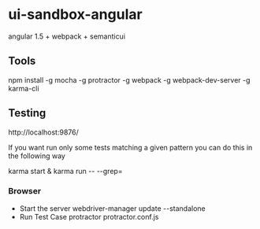 # ui-sandbox-angular
angular 1.5 + webpack + semanticui



## Tools
npm install -g mocha -g protractor -g webpack -g webpack-dev-server -g karma-cli

## Testing
http://localhost:9876/

If you want run only some tests matching a given pattern you can do this in the following way

karma start &
karma run -- --grep=<pattern>

### Browser

- Start the server
webdriver-manager update --standalone
- Run Test Case
 protractor protractor.conf.js

